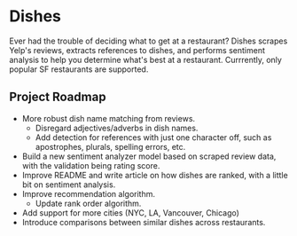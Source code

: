 # Dishes
Ever had the trouble of deciding what to get at a restaurant? Dishes scrapes Yelp's reviews, extracts references to dishes, and performs sentiment analysis to help you determine what's best at a restaurant. Currrently, only popular SF restaurants are supported.

## Project Roadmap
- More robust dish name matching from reviews.
    - Disregard adjectives/adverbs in dish names.
    - Add detection for references with just one character off, such as apostrophes, plurals, spelling errors, etc.
- Build a new sentiment analyzer model based on scraped review data, with the validation being rating score.
- Improve README and write article on how dishes are ranked, with a little bit on sentiment analysis.
- Improve recommendation algorithm.
    - Update rank order algorithm.
- Add support for more cities (NYC, LA, Vancouver, Chicago)
- Introduce comparisons between similar dishes across restaurants.